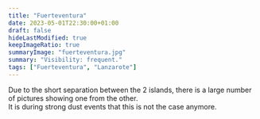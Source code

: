```yaml
---
title: "Fuerteventura"
date: 2023-05-01T22:30:00+01:00
draft: false
hideLastModified: true
keepImageRatio: true
summaryImage: "fuerteventura.jpg"
summary: "Visibility: frequent."
tags: ["Fuerteventura", "Lanzarote"]
---
```


Due to the short separation between the 2 islands, there is a large number of pictures showing one from the other.     
It is during strong dust events that this is not the case anymore. 



